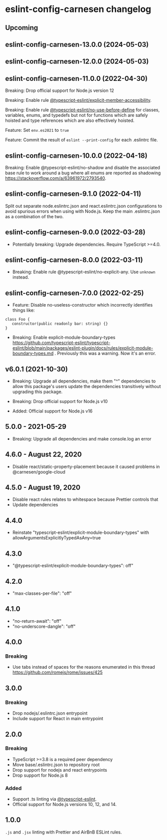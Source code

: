 # **eslint-config-carnesen** changelog

## Upcoming

## eslint-config-carnesen-13.0.0 (2024-05-03)



## eslint-config-carnesen-12.0.0 (2024-05-03)



## eslint-config-carnesen-11.0.0 (2022-04-30)

Breaking: Drop official support for Node.js version 12

Breaking: Enable rule [@typescript-eslint/explicit-member-accessibility](https://typescript-eslint.io/rules/explicit-member-accessibility/).

Breaking: Enable rule [@typescript-eslint/no-use-before-define](https://typescript-eslint.io/rules/no-use-before-define/) for classes, variables, enums, and typedefs but not for functions which are safely hoisted and type references which are also effectively hoisted.

Feature: Set `env.es2021` to `true` 

Feature: Commit the result of `eslint --print-config` for each .eslintrc file.

## eslint-config-carnesen-10.0.0 (2022-04-18)

Breaking: Enable @typescript-eslint/no-shadow and disable the associated base rule to work around a bug where all enums are reported as shadowing https://stackoverflow.com/a/63961972/2793540.

## eslint-config-carnesen-9.1.0 (2022-04-11)

Split out separate node.eslintrc.json and react.eslintrc.json configurations to avoid spurious errors when using with Node.js. Keep the main .eslintrc.json as a combination of the two.

## eslint-config-carnesen-9.0.0 (2022-03-28)

- Potentially breaking: Upgrade dependencies. Require TypeScript >=4.0.

## eslint-config-carnesen-8.0.0 (2022-03-11)

- Breaking: Enable rule @typescript-eslint/no-explicit-any. Use `unknown` instead.

## eslint-config-carnesen-7.0.0 (2022-02-25)

- Feature: Disable no-useless-constructor which incorrectly identifies things like:

```
class Foo {
   constructor(public readonly bar: string) {}
}
```

- Breaking: Enable explicit-module-boundary-types https://github.com/typescript-eslint/typescript-eslint/blob/main/packages/eslint-plugin/docs/rules/explicit-module-boundary-types.md . Previously this was a warning. Now it's an error.

## v6.0.1 (2021-10-30)

- Breaking: Upgrade all dependencies, make them "^" dependencies to allow this package's users update the dependencies transitively without upgrading this package.

- Breaking: Drop official support for Node.js v10

- Added: Official support for Node.js v16

## 5.0.0 - 2021-05-29

- Breaking: Upgrade all dependencies and make console.log an error

## 4.6.0 - August 22, 2020
- Disable react/static-property-placement because it caused problems in @carnesen/google-cloud

## 4.5.0 - August 19, 2020
- Disable react rules relates to whitespace because Prettier controls that
- Update dependencies

## 4.4.0
- Reinstate "typescript-eslint/explicit-module-boundary-types" with allowArgumentsExplicitlyTypedAsAny=true

## 4.3.0
- "@typescript-eslint/explicit-module-boundary-types": off"

## 4.2.0
- "max-classes-per-file": "off"

## 4.1.0
- "no-return-await": "off"
- "no-underscore-dangle": "off"

## 4.0.0
### Breaking
- Use tabs instead of spaces for the reasons enumerated in this thread https://github.com/romejs/rome/issues/425

## 3.0.0
### Breaking
- Drop nodejs/.eslintrc.json entrypoint
- Include support for React in main entrypoint

## 2.0.0
### Breaking
- TypeScript >=3.8 is a required peer dependency
- Move base/.eslintrc.json to repository root
- Drop support for nodejs and react entrypoints
- Drop support for Node.js 8

### Added
- Support .ts linting via [@typescript-eslint](https://github.com/typescript-eslint/typescript-eslint).
- Official support for Node.js versions 10, 12, and 14.

## 1.0.0
`.js` and `.jsx` linting with Prettier and AirBnB ESLint rules.
